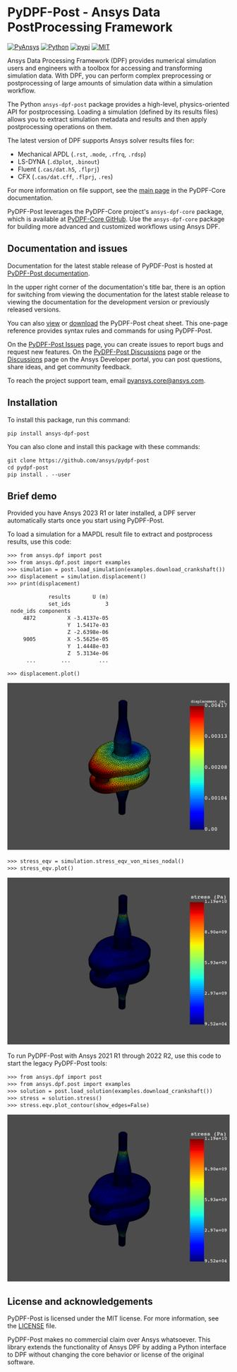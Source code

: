 # PyDPF-Post - Ansys Data PostProcessing Framework
[![PyAnsys](https://img.shields.io/badge/Py-Ansys-ffc107.svg?logo=data:image/png;base64,iVBORw0KGgoAAAANSUhEUgAAABAAAAAQCAIAAACQkWg2AAABDklEQVQ4jWNgoDfg5mD8vE7q/3bpVyskbW0sMRUwofHD7Dh5OBkZGBgW7/3W2tZpa2tLQEOyOzeEsfumlK2tbVpaGj4N6jIs1lpsDAwMJ278sveMY2BgCA0NFRISwqkhyQ1q/Nyd3zg4OBgYGNjZ2ePi4rB5loGBhZnhxTLJ/9ulv26Q4uVk1NXV/f///////69du4Zdg78lx//t0v+3S88rFISInD59GqIH2esIJ8G9O2/XVwhjzpw5EAam1xkkBJn/bJX+v1365hxxuCAfH9+3b9/+////48cPuNehNsS7cDEzMTAwMMzb+Q2u4dOnT2vWrMHu9ZtzxP9vl/69RVpCkBlZ3N7enoDXBwEAAA+YYitOilMVAAAAAElFTkSuQmCC)](https://docs.pyansys.com/)
[![Python](https://img.shields.io/pypi/pyversions/ansys-dpf-post?logo=pypi)](https://pypi.org/project/ansys-dpf-post/)
[![pypi](https://badge.fury.io/py/ansys-dpf-post.svg?logo=python&logoColor=white)](https://pypi.org/project/ansys-dpf-post)
[![MIT](https://img.shields.io/badge/License-MIT-yellow.svg)](https://opensource.org/licenses/MIT)

Ansys Data Processing Framework (DPF) provides numerical simulation 
users and engineers with a toolbox for accessing and transforming simulation 
data. With DPF, you can perform complex preprocessing or postprocessing of
large amounts of simulation data within a simulation workflow.

The Python `ansys-dpf-post` package provides a high-level, physics-oriented
API for postprocessing. Loading a simulation (defined by its results files)
allows you to extract simulation metadata and results and then apply
postprocessing operations on them.

The latest version of DPF supports Ansys solver results files for:

  - Mechanical APDL (`.rst`, `.mode`, `.rfrq`, `.rdsp`)
  - LS-DYNA (`.d3plot`, `.binout`)
  - Fluent (`.cas/dat.h5`, `.flprj`)
  - CFX (`.cas/dat.cff`, `.flprj`, `.res`)

For more information on file support, see the [main page](https://dpf.docs.pyansys.com/version/stable/index.html)
in the PyDPF-Core documentation.

PyDPF-Post leverages the PyDPF-Core project's ``ansys-dpf-core`` package, which is
available at [PyDPF-Core GitHub](https://github.com/ansys/pydpf-core).
Use the ``ansys-dpf-core`` package for building more advanced and customized workflows
using Ansys DPF.

## Documentation and issues

Documentation for the latest stable release of PyPDF-Post is hosted at
[PyDPF-Post documentation](https://post.docs.pyansys.com/version/stable/).

In the upper right corner of the documentation's title bar, there is an option for switching from
viewing the documentation for the latest stable release to viewing the documentation for the
development version or previously released versions.

You can also [view](https://cheatsheets.docs.pyansys.com/pydpf-post_cheat_sheet.png) or
[download](https://cheatsheets.docs.pyansys.com/pydpf-post_cheat_sheet.pdf) the
PyDPF-Post cheat sheet. This one-page reference provides syntax rules and commands
for using PyDPF-Post.

On the [PyDPF-Post Issues](https://github.com/ansys/pydpf-post/issues) page,
you can create issues to report bugs and request new features. On the
[PyDPF-Post Discussions](https://github.com/ansys/pydpf-post/discussions) page or the [Discussions](https://discuss.ansys.com/)
page on the Ansys Developer portal, you can post questions, share ideas, and get community feedback. 

To reach the project support team, email [pyansys.core@ansys.com](mailto:pyansys.core@ansys.com).

## Installation

To install this package, run this command:

```
pip install ansys-dpf-post
```

You can also clone and install this package with these commands:

```
git clone https://github.com/ansys/pydpf-post
cd pydpf-post
pip install . --user
```

## Brief demo

Provided you have Ansys 2023 R1 or later installed, a DPF server automatically starts
once you start using PyDPF-Post.

To load a simulation for a MAPDL result file to extract and
postprocess results, use this code:

```pycon
>>> from ansys.dpf import post
>>> from ansys.dpf.post import examples
>>> simulation = post.load_simulation(examples.download_crankshaft())
>>> displacement = simulation.displacement()
>>> print(displacement)
```
```pycon
             results       U (m)
             set_ids           3
 node_ids components            
     4872          X -3.4137e-05
                   Y  1.5417e-03
                   Z -2.6398e-06
     9005          X -5.5625e-05
                   Y  1.4448e-03
                   Z  5.3134e-06
      ...        ...         ...
```
```pycon
>>> displacement.plot()
```
![Example Displacement plot Crankshaft](https://github.com/ansys/pydpf-post/raw/master/docs/source/images/crankshaft_disp.png)
```pycon
>>> stress_eqv = simulation.stress_eqv_von_mises_nodal()
>>> stress_eqv.plot()
```
![Example Stress plot Crankshaft](https://github.com/ansys/pydpf-post/raw/master/docs/source/images/crankshaft_stress.png)

To run PyDPF-Post with Ansys 2021 R1 through 2022 R2, use this code to
start the legacy PyDPF-Post tools:

```pycon
>>> from ansys.dpf import post
>>> from ansys.dpf.post import examples
>>> solution = post.load_solution(examples.download_crankshaft())
>>> stress = solution.stress()
>>> stress.eqv.plot_contour(show_edges=False)
```
![Example Stress plot Crankshaft](https://github.com/ansys/pydpf-post/raw/master/docs/source/images/crankshaft_stress.png)

## License and acknowledgements

PyDPF-Post is licensed under the MIT license. For more information, see the
[LICENSE](https://github.com/ansys/pydpf-post/raw/master/LICENSE) file.

PyDPF-Post makes no commercial claim over Ansys whatsoever. This library
extends the functionality of Ansys DPF by adding a Python interface
to DPF without changing the core behavior or license of the original
software.